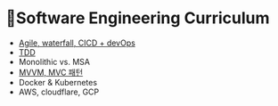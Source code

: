 # 🍦Software Engineering Curriculum
- [Agile, waterfall, CICD + devOps](Agile_Waterfall_CICD_Devops.md)
- [TDD](TDD.md)
- Monolithic vs. MSA
- [MVVM, MVC 패턴](MVC_MVVM.md)
- Docker & Kubernetes
- AWS, cloudflare, GCP

